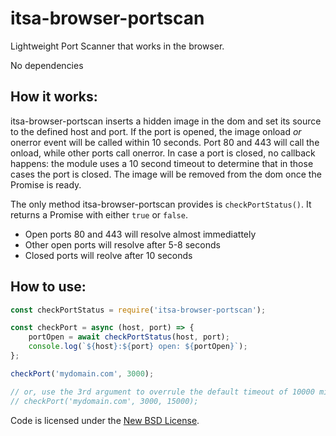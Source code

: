 # itsa-browser-portscan

Lightweight Port Scanner that works in the browser.

No dependencies

## How it works:

itsa-browser-portscan inserts a hidden image in the dom and set its source to the defined host and port.
If the port is opened, the image onload *or* onerror event will be called within 10 seconds. Port 80 and 443
will call the onload, while other ports call onerror. In case a port is closed, no callback happens: the module uses a
10 second timeout to determine that in those cases the port is closed. The image will be removed from the dom
once the Promise is ready.

The only method itsa-browser-portscan provides is `checkPortStatus()`. It returns a Promise with either `true` or `false`.

* Open ports 80 and 443 will resolve almost immediattely
* Other open ports will resolve after 5-8 seconds
* Closed ports will reolve after 10 seconds


## How to use:

```js
const checkPortStatus = require('itsa-browser-portscan');

const checkPort = async (host, port) => {
    portOpen = await checkPortStatus(host, port);
    console.log(`${host}:${port} open: ${portOpen}`);
};

checkPort('mydomain.com', 3000);

// or, use the 3rd argument to overrule the default timeout of 10000 miliseconds for determining closed ports:
// checkPort('mydomain.com', 3000, 15000);
```

Code is licensed under the [New BSD License](http://choosealicense.com/licenses/bsd-3-clause/).